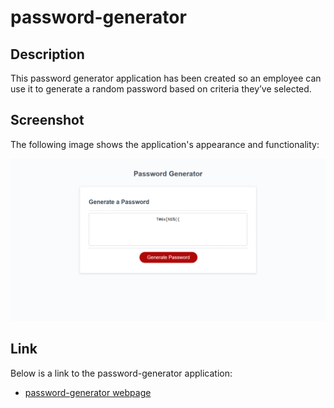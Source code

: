 # password-generator
## Description
This password generator application has been created so an employee can use it to generate a random password based on criteria they’ve selected.

## Screenshot
The following image shows the application's appearance and functionality:

![The password generator webpage includes the generate button and checks that the user input complies with the required password length in order to generate a random password](/images/password_generator.png)

## Link
Below is a link to the password-generator application:

* [password-generator webpage](https://aobiaderi.github.io/password-generator/)